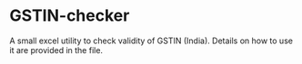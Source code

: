 # GSTIN-checker
A small excel utility to check validity of GSTIN (India). Details on how to use it are provided in the file. 
